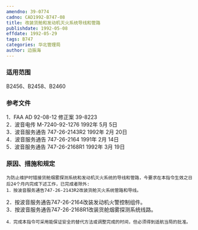 ```yaml
---
amendno: 39-0774  
cadno: CAD1992-B747-08  
title: 改装货舱和发动机灭火系统导线和管路  
publishdate: 1992-05-08  
effdate: 1992-05-29  
tags: B747  
categories: 华北管理局  
author: 边振海  
---
```

  
### 适用范围  
B2456、B2458、B2460  
  
<!--more-->  
### 参考文件  
1．FAA AD 92-08-12 修正案 39-8223  
2．波音电传 M-7240-92-1276 1992年 5月 5日  
 3．波音服务通告 747-26-2143R2 1992年 2月 20日  
 4．波音服务通告 747-26-2164 1991年 2月 14日  
 5．波音服务通告 747-26-2168R1 1992年 3月 19日  
  
### 原因、措施和规定  
    为防止维护时错接货舱烟雾探测系统和发动机灭火系统的导线和管路，今要求在本指令生效之日后24个月内完成下述工作，已完成者除外:  
    1．按波音服务通告747-26-2143R2改装货舱灭火系统管路和导线。  
 2．按波音服务通告747-26-2164改装发动机火警控制组件。  
3．按波音服务通告747-26-2168R1改装货舱烟雾探测系统线路。  
  
    4．完成本指令可采用能保证安全的替代方法或调整完成的时间，但必须得到适航当局的批准。  
  
